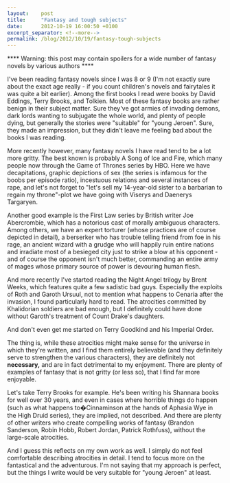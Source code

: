 ```yaml
---
layout:    post
title:     "Fantasy and tough subjects"
date:      2012-10-19 16:00:50 +0100
excerpt_separator: <!--more-->
permalink: /blog/2012/10/19/fantasy-tough-subjects
---
```


**** Warning: this post may contain spoilers for a wide number of fantasy novels by various authors ****

I've been reading fantasy novels since I was 8 or 9 (I'm not exactly sure about the exact age really - if you count children's novels and fairytales it was quite a bit earlier). Among the first books I read were books by David Eddings, Terry Brooks, and Tolkien. Most of these fantasy books are rather benign in their subject matter. Sure they've got armies of invading demons, dark lords wanting to subjugate the whole world, and plenty of people dying, but generally the stories were &quot;suitable&quot; for &quot;young Jeroen&quot;. Sure, they made an impression, but they didn't leave me feeling bad about the books I was reading.

<!--more-->
More recently however, many fantasy novels I have read tend to be a lot more gritty. The best known is probably A Song of Ice and Fire, which many people now through the Game of Thrones series by HBO. Here we have decapitations, graphic depictions of sex (the series is infamous for the boobs per episode ratio), incestuous relations and several instances of rape, and let's not forget to &quot;let's sell my 14-year-old sister to a barbarian to regain my throne&quot;-plot we have going with Viserys and Daenerys Targaryen.

Another good example is the First Law series by British writer Joe Abercrombie, which has a notorious cast of morally ambiguous characters. Among others, we have an expert torturer (whose practices are of course depicted in detail), a berserker who has trouble telling friend from foe in his rage, an ancient wizard with a grudge who will happily ruin entire nations and irradiate most of a besieged city just to strike a blow at his opponent - and of course the opponent isn't much better, commanding an entire army of mages whose primary source of power is devouring human flesh.

And more recently I've started reading the Night Angel trilogy by Brent Weeks, which features quite a few sadistic bad guys. Especially the exploits of Roth and Garoth Ursuul, not to mention what happens to Cenaria after the invasion, I found particularly hard to read. The atrocities committed by Khalidorian soldiers are bad enough, but I definitely could have done without Garoth's treatment of Count Drake's daughters.

And don't even get me started on Terry Goodkind and his Imperial Order.

The thing is, while these atrocities might make sense for the universe in which they're written, and I find them entirely believable (and they definitely serve to strengthen the various characters), they are definitely not **necessary,** and are in fact detrimental to my enjoyment. There are plenty of examples of fantasy that is not gritty (or less so), that I find far more enjoyable.

Let's take Terry Brooks for example. He's been writing his Shannara books for well over 30 years, and even in cases where horrible things do happen (such as what happens to�Cinnaminson at the hands of Aphasia Wye in the High Druid series), they are implied, not described. And there are plenty of other writers who create compelling works of fantasy (Brandon Sanderson, Robin Hobb, Robert Jordan, Patrick Rothfuss), without the large-scale atrocities.

And I guess this reflects on my own work as well. I simply do not feel comfortable describing atrocities in detail. I tend to focus more on the fantastical and the adventurous. I'm not saying that my approach is perfect, but the things I write would be very suitable for &quot;young Jeroen&quot; at least.